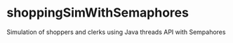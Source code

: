 # shoppingSimWithSemaphores
Simulation of shoppers and clerks using Java threads API with Sempahores
